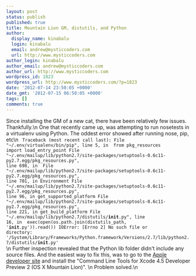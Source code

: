 ```yaml
---
layout: post
status: publish
published: true
title: Mountain Lion GM, distutils, and Python
author:
  display_name: kinabalu
  login: kinabalu
  email: andrew@mysticcoders.com
  url: http://www.mysticcoders.com
author_login: kinabalu
author_email: andrew@mysticcoders.com
author_url: http://www.mysticcoders.com
wordpress_id: 1823
wordpress_url: http://www.mysticcoders.com/?p=1823
date: '2012-07-14 23:50:05 +0000'
date_gmt: '2012-07-15 06:50:05 +0000'
tags: []
comments: true
---
```

Since installing the GM of a new cat, there have been relatively few issues.  Thankfully.\n
One that recently came up, was attempting to run nosetests in a virtualenv using Python.  The oddest error showed after running nose, pip, etc\n
<code>
Traceback (most recent call last):
  File "~/.env/virtualenv/bin/pip", line 5, in <module>
    from pkg_resources import load_entry_point
  File "~/.env/mailup/lib/python2.7/site-packages/setuptools-0.6c11-py2.7.egg/pkg_resources.py", line 698, in <module>
  File "~/.env/mailup/lib/python2.7/site-packages/setuptools-0.6c11-py2.7.egg/pkg_resources.py", line 701, in Environment
  File "~/.env/mailup/lib/python2.7/site-packages/setuptools-0.6c11-py2.7.egg/pkg_resources.py", line 96, in get_supported_platform
  File "~/.env/mailup/lib/python2.7/site-packages/setuptools-0.6c11-py2.7.egg/pkg_resources.py", line 221, in get_build_platform
  File "~/.env/mailup/lib/python2.7/distutils/__init__.py", line 16, in <module>
    exec(open(os.path.join(distutils_path, '__init__.py')).read())
IOError: [Errno 2] No such file or directory: '/System/Library/Frameworks/Python.framework/Versions/2.7/lib/python2.7/distutils/__init__.py'
</code>\n
Further inspection revealed that the Python lib folder didn't include any source files.  And the easiest way to fix this, was to go to the <a href="http://developer.apple.com">Apple developer site</a> and install the "Command Line Tools for Xcode 4.5 Developer Preview 2 (OS X Mountain Lion)".  \n
Problem solved.\n
